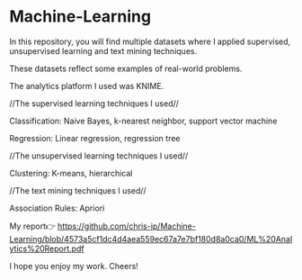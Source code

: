 # Machine-Learning


In this repository, you will find multiple datasets where I applied supervised, unsupervised learning and text mining techniques.

These datasets reflect some examples of real-world problems.

The analytics platform I used was KNIME.

//The supervised learning techniques I used//

Classification: Naive Bayes, k-nearest neighbor, support vector machine

Regression: Linear regression, regression tree

//The unsupervised learning techniques I used//

Clustering: K-means, hierarchical

//The text mining techniques I used//

Association Rules: Apriori

My report👉 https://github.com/chris-ip/Machine-Learning/blob/4573a5cf1dc4d4aea559ec67a7e7bf180d8a0ca0/ML%20Analytics%20Report.pdf

I hope you enjoy my work. Cheers!
